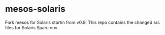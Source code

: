 mesos-solaris
=============

Fork mesos for Solaris startin from v0.9. This repo contains the changed src files for Solaris Sparc env.
